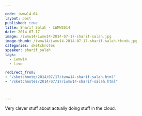 ```yaml
---

code: iwmw14-04
layout: post
published: true
title: Sharif Salah - IWMW2014
date: 2014-07-17
image: /iwmw14/iwmw14-2014-07-17-sharif-salah.jpg
image-thumb: /iwmw14/iwmw14-2014-07-17-sharif-salah-thumb.jpg
categories: sketchnotes
speaker: sharif_salah
tags:
  - iwmw14
  - live

redirect_from:
- "/sketchnote/2014/07/17/iwmw14-sharif-salah.html"
- "/sketchnotes/2014/07/17/iwmw14-sharif-salah.html"



---
```


Very clever stuff about actually doing stuff in the cloud.
